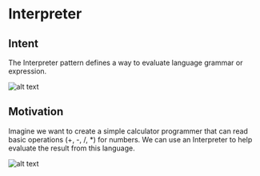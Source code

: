 # Interpreter

## Intent

The Interpreter pattern defines a way to evaluate language grammar or expression.

![alt text]()

## Motivation
Imagine we want to create a simple calculator programmer that can read basic operations (+, -, /, *) for numbers. We can use an Interpreter to help evaluate the result from this language.


![alt text]()
